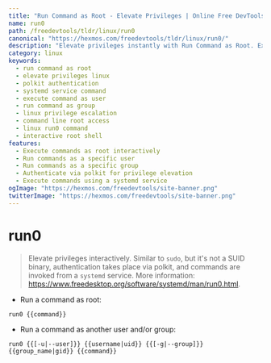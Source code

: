 ```yaml
---
title: "Run Command as Root - Elevate Privileges | Online Free DevTools by Hexmos"
name: run0
path: /freedevtools/tldr/linux/run0
canonical: "https://hexmos.com/freedevtools/tldr/linux/run0/"
description: "Elevate privileges instantly with Run Command as Root. Execute commands as root or another user via polkit, using systemd service. Free online tool, no registration required."
category: linux
keywords:
  - run command as root
  - elevate privileges linux
  - polkit authentication
  - systemd service command
  - execute command as user
  - run command as group
  - linux privilege escalation
  - command line root access
  - linux run0 command
  - interactive root shell
features:
  - Execute commands as root interactively
  - Run commands as a specific user
  - Run commands as a specific group
  - Authenticate via polkit for privilege elevation
  - Execute commands using a systemd service
ogImage: "https://hexmos.com/freedevtools/site-banner.png"
twitterImage: "https://hexmos.com/freedevtools/site-banner.png"
---
```


# run0

> Elevate privileges interactively.
> Similar to `sudo`, but it's not a SUID binary, authentication takes place via polkit, and commands are invoked from a `systemd` service.
> More information: <https://www.freedesktop.org/software/systemd/man/run0.html>.

- Run a command as root:

`run0 {{command}}`

- Run a command as another user and/or group:

`run0 {{[-u|--user]}} {{username|uid}} {{[-g|--group]}} {{group_name|gid}} {{command}}`
